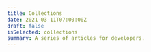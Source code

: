 ```yaml
---
title: Collections
date: 2021-03-11T07:00:00Z
draft: false
isSelected: collections
summary: A series of articles for developers.
---
```

